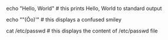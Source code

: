 echo "Hello, World" # this prints Hello, World to standard output

echo "\"(Ôo)'" # this displays a confused smiley

cat /etc/passwd # this displays the content of /etc/passwd file
